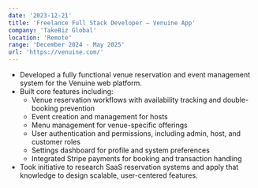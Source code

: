 ```yaml
---
date: '2023-12-21'
title: 'Freelance Full Stack Developer — Venuine App'
company: 'TakeBiz Global'
location: 'Remote'
range: 'December 2024 - May 2025'
url: 'https://venuine.com/'
---
```


- Developed a fully functional venue reservation and event management system for the Venuine web platform.
- Built core features including:
  - Venue reservation workflows with availability tracking and double-booking prevention
  - Event creation and management for hosts
  - Menu management for venue-specific offerings
  - User authentication and permissions, including admin, host, and customer roles
  - Settings dashboard for profile and system preferences
  - Integrated Stripe payments for booking and transaction handling
- Took initiative to research SaaS reservation systems and apply that knowledge to design scalable, user-centered features.
